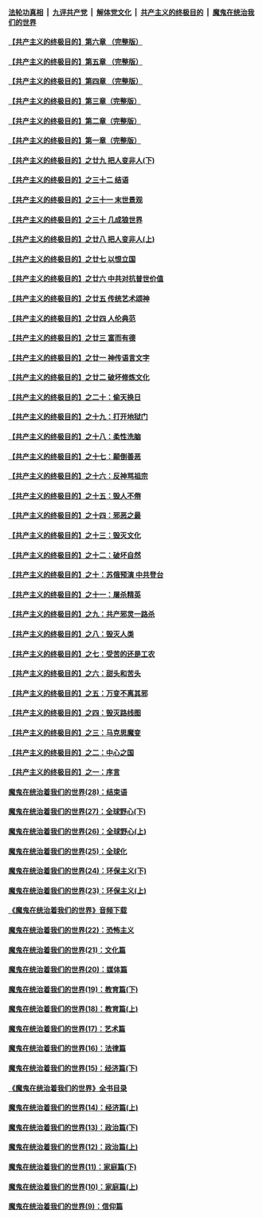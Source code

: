 ####  [法轮功真相](../../../../basic/blob/master/README.md?t=05021801) &nbsp;|&nbsp; [九评共产党](../../../../9ping.md/blob/master/README.md?t=05021801) &nbsp;|&nbsp; [解体党文化](../../../../jtdwh.md/blob/master/README.md?t=05021801)  &nbsp;|&nbsp; [共产主义的终极目的](../../../../gczydzjmd.md/blob/master/README.md?t=05021801) &nbsp;|&nbsp; [魔鬼在统治我们的世界](../../../../mgztzwmdsj.md/blob/master/README.md?t=05021801) 

#### [【共产主义的终极目的】第六章 （完整版）](../pages/nsc422/n11428913.md?t=05021801) 

#### [【共产主义的终极目的】第五章 （完整版）](../pages/nsc422/n11428912.md?t=05021801) 

#### [【共产主义的终极目的】第四章 （完整版）](../pages/nsc422/n11428907.md?t=05021801) 

#### [【共产主义的终极目的】第三章（完整版）](../pages/nsc422/n11428848.md?t=05021801) 

#### [【共产主义的终极目的】第二章（完整版）](../pages/nsc422/n11428831.md?t=05021801) 

#### [【共产主义的终极目的】第一章（完整版）](../pages/nsc422/n11417651.md?t=05021801) 

#### [【共产主义的终极目的】之廿九 把人变非人(下)](../pages/nsc422/n11344140.md?t=05021801) 

#### [【共产主义的终极目的】之三十二 结语](../pages/nsc422/n11360535.md?t=05021801) 

#### [【共产主义的终极目的】之三十一 末世景观](../pages/nsc422/n11351129.md?t=05021801) 

#### [【共产主义的终极目的】之三十 几成狼世界](../pages/nsc422/n11348280.md?t=05021801) 

#### [【共产主义的终极目的】之廿八 把人变非人(上)](../pages/nsc422/n11340492.md?t=05021801) 

#### [【共产主义的终极目的】之廿七 以恨立国](../pages/nsc422/n11336944.md?t=05021801) 

#### [【共产主义的终极目的】之廿六 中共对抗普世价值](../pages/nsc422/n11324785.md?t=05021801) 

#### [【共产主义的终极目的】之廿五 传统艺术颂神](../pages/nsc422/n11296396.md?t=05021801) 

#### [【共产主义的终极目的】之廿四 人伦典范](../pages/nsc422/n11296397.md?t=05021801) 

#### [【共产主义的终极目的】之廿三 富而有德](../pages/nsc422/n11283598.md?t=05021801) 

#### [【共产主义的终极目的】之廿一 神传语言文字](../pages/nsc422/n11263265.md?t=05021801) 

#### [【共产主义的终极目的】之廿二 破坏修炼文化](../pages/nsc422/n11245728.md?t=05021801) 

#### [【共产主义的终极目的】之二十：偷天换日](../pages/nsc422/n11238846.md?t=05021801) 

#### [【共产主义的终极目的】之十九：打开地狱门](../pages/nsc422/n11206376.md?t=05021801) 

#### [【共产主义的终极目的】之十八：柔性洗脑](../pages/nsc422/n11199994.md?t=05021801) 

#### [【共产主义的终极目的】之十七：颠倒善恶](../pages/nsc422/n11179782.md?t=05021801) 

#### [【共产主义的终极目的】之十六：反神骂祖宗](../pages/nsc422/n11166798.md?t=05021801) 

#### [【共产主义的终极目的】之十五：毁人不倦](../pages/nsc422/n11166792.md?t=05021801) 

#### [【共产主义的终极目的】之十四：邪恶之最](../pages/nsc422/n11150249.md?t=05021801) 

#### [【共产主义的终极目的】之十三：毁灭文化](../pages/nsc422/n11135227.md?t=05021801) 

#### [【共产主义的终极目的】之十二：破坏自然](../pages/nsc422/n11135214.md?t=05021801) 

#### [【共产主义的终极目的】之十：苏俄预演 中共登台](../pages/nsc422/n11118424.md?t=05021801) 

#### [【共产主义的终极目的】之十一：屠杀精英](../pages/nsc422/n11118442.md?t=05021801) 

#### [【共产主义的终极目的】之九：共产邪灵一路杀](../pages/nsc422/n11114139.md?t=05021801) 

#### [【共产主义的终极目的】之八：毁灭人类](../pages/nsc422/n11108503.md?t=05021801) 

#### [【共产主义的终极目的】之七：受苦的还是工农](../pages/nsc422/n11101809.md?t=05021801) 

#### [【共产主义的终极目的】之六：甜头和苦头](../pages/nsc422/n11096971.md?t=05021801) 

#### [【共产主义的终极目的】之五：万变不离其邪](../pages/nsc422/n11091285.md?t=05021801) 

#### [【共产主义的终极目的】之四：毁灭路线图](../pages/nsc422/n11086284.md?t=05021801) 

#### [【共产主义的终极目的】之三：马克思魔变](../pages/nsc422/n11061941.md?t=05021801) 

#### [【共产主义的终极目的】之二：中心之国](../pages/nsc422/n11047728.md?t=05021801) 

#### [【共产主义的终极目的】之一：序言](../pages/nsc422/n11086077.md?t=05021801) 

#### [魔鬼在统治着我们的世界(28)：结束语](../pages/nsc422/n10936246.md?t=05021801) 

#### [魔鬼在统治着我们的世界(27)：全球野心(下)](../pages/nsc422/n10928319.md?t=05021801) 

#### [魔鬼在统治着我们的世界(26)：全球野心(上)](../pages/nsc422/n10900318.md?t=05021801) 

#### [魔鬼在统治着我们的世界(25)：全球化](../pages/nsc422/n10788205.md?t=05021801) 

#### [魔鬼在统治着我们的世界(24)：环保主义(下)](../pages/nsc422/n10695307.md?t=05021801) 

#### [魔鬼在统治着我们的世界(23)：环保主义(上)](../pages/nsc422/n10688613.md?t=05021801) 

#### [《魔鬼在统治着我们的世界》音频下载](../pages/nsc422/n10635553.md?t=05021801) 

#### [魔鬼在统治着我们的世界(22)：恐怖主义](../pages/nsc422/n10614727.md?t=05021801) 

#### [魔鬼在统治着我们的世界(21)：文化篇](../pages/nsc422/n10597706.md?t=05021801) 

#### [魔鬼在统治着我们的世界(20)：媒体篇](../pages/nsc422/n10586579.md?t=05021801) 

#### [魔鬼在统治着我们的世界(19)：教育篇(下)](../pages/nsc422/n10564808.md?t=05021801) 

#### [魔鬼在统治着我们的世界(18)：教育篇(上)](../pages/nsc422/n10526970.md?t=05021801) 

#### [魔鬼在统治着我们的世界(17)：艺术篇](../pages/nsc422/n10499093.md?t=05021801) 

#### [魔鬼在统治着我们的世界(16)：法律篇](../pages/nsc422/n10485969.md?t=05021801) 

#### [魔鬼在统治着我们的世界(15)：经济篇(下)](../pages/nsc422/n10469975.md?t=05021801) 

#### [《魔鬼在统治着我们的世界》全书目录](../pages/nsc422/n10464261.md?t=05021801) 

#### [魔鬼在统治着我们的世界(14)：经济篇(上)](../pages/nsc422/n10457370.md?t=05021801) 

#### [魔鬼在统治着我们的世界(13)：政治篇(下)](../pages/nsc422/n10448270.md?t=05021801) 

#### [魔鬼在统治着我们的世界(12)：政治篇(上)](../pages/nsc422/n10444576.md?t=05021801) 

#### [魔鬼在统治着我们的世界(11)：家庭篇(下)](../pages/nsc422/n10440961.md?t=05021801) 

#### [魔鬼在统治着我们的世界(10)：家庭篇(上)](../pages/nsc422/n10435448.md?t=05021801) 

#### [魔鬼在统治着我们的世界(9)：信仰篇](../pages/nsc422/n10432159.md?t=05021801) 

